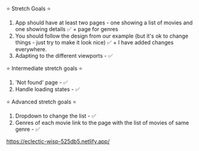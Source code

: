 ⭐️ Stretch Goals ⭐️

1. App should have at least two pages - one showing a list of movies and one showing details ✅ + page for genres
2. You should follow the design from our example (but it's ok to change things - just try to make it look nice)  ✅ + I have added changes everywhere.
3. Adapting to the different viewports - ✅

⭐️ Intermediate stretch goals ⭐️

1. 'Not found' page - ✅
2. Handle loading states - ✅

⭐️ Advanced stretch goals ⭐️

1. Dropdown to change the list - ✅
2. Genres of each movie link to the page with the list of movies of same genre - ✅

https://eclectic-wisp-525db5.netlify.app/